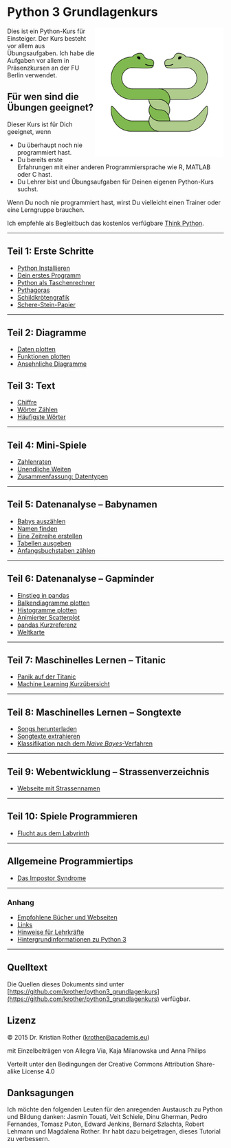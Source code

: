 
# Python 3 Grundlagenkurs

<img src="images/two_pythons.png" align="right" width="300">

Dies ist ein Python-Kurs für Einsteiger. Der Kurs besteht vor allem aus Übungsaufgaben.
Ich habe die Aufgaben vor allem in Präsenzkursen an der FU Berlin verwendet.

## Für wen sind die Übungen geeignet?

Dieser Kurs ist für Dich geeignet, wenn

* Du überhaupt noch nie programmiert hast.
* Du bereits erste Erfahrungen mit einer anderen Programmiersprache wie R, MATLAB oder C hast.
* Du Lehrer bist und Übungsaufgaben für Deinen eigenen Python-Kurs suchst.

Wenn Du noch nie programmiert hast, wirst Du vielleicht einen Trainer oder eine Lerngruppe brauchen.

Ich empfehle als Begleitbuch das kostenlos verfügbare [Think Python](https://greenteapress.com/wp/think-python-2e/).

----

## Teil 1: Erste Schritte

* [Python Installieren](installation.md)
* [Dein erstes Programm](hallo.md)
* [Python als Taschenrechner](taschenrechner.md)
* [Pythagoras](pythagoras.md)
* [Schildkrötengrafik](schildkroete.md)
* [Schere-Stein-Papier](if.md)

----

## Teil 2: Diagramme

* [Daten plotten](daten_plotten.md)
* [Funktionen plotten](funktionen_plotten.md)
* [Ansehnliche Diagramme](gute_diagramme.md)

## Teil 3: Text

* [Chiffre](chiffre.md)
* [Wörter Zählen](challenges/alaeddin.md)
* [Häufigste Wörter](haeufigste_woerter.md)

----

## Teil 4: Mini-Spiele

* [Zahlenraten](zahlenraten.md)
* [Unendliche Weiten](space.md)
* [Zusammenfassung: Datentypen](datentypen.md)

----

## Teil 5: Datenanalyse – Babynamen

* [Babys auszählen](projekt_babynamen/babys_auszaehlen.md)
* [Namen finden](projekt_babynamen/namen_finden.md)
* [Eine Zeitreihe erstellen](projekt_babynamen/zeitreihe.md)
* [Tabellen ausgeben](projekt_babynamen/tabelle_ausgeben.md)
* [Anfangsbuchstaben zählen](projekt_babynamen/zaehlen.md)

----

## Teil 6: Datenanalyse – Gapminder

* [Einstieg in pandas](projekt_gapminder/pandas_grundlagen.md)
* [Balkendiagramme plotten](projekt_gapminder/balkendiagramm.md)
* [Histogramme plotten](projekt_gapminder/histogramm.md)
* [Animierter Scatterplot](projekt_gapminder/long_wide_tables.md)
* [pandas Kurzreferenz](projekt_gapminder/cheatsheet.md)
* [Weltkarte](challenges/weltkarte.md)

----

## Teil 7: Maschinelles Lernen – Titanic

* [Panik auf der Titanic](projekt_titanic/README.md)
* [Machine Learning Kurzübersicht](ml_glossar.md)

----

## Teil 8: Maschinelles Lernen – Songtexte

* [Songs herunterladen](projekt_lyrics/songs_herunterladen.md)
* [Songtexte extrahieren](projekt_lyrics/text_extrahieren.md)
* [Klassifikation nach dem *Naive Bayes*-Verfahren](projekt_lyrics/vorhersage.md)

----

## Teil 9: Webentwicklung – Strassenverzeichnis

* [Webseite mit Strassennamen](projekt_website/website.md)

----

## Teil 10: Spiele Programmieren

* [Flucht aus dem Labyrinth](labyrinth.md)

----

## Allgemeine Programmiertips

* [Das Impostor Syndrome](impostor.md)

----

### Anhang

* [Empfohlene Bücher und Webseiten](appendix/literatur.md)
* [Links](appendix/links.md)
* [Hinweise für Lehrkräfte](appendix/teaching.md)
* [Hintergrundinformationen zu Python 3](appendix/hintergrundinfos.md)

----

## Quelltext

Die Quellen dieses Dokuments sind unter [https://github.com/krother/python3_grundlagenkurs](https://github.com/krother/python3_grundlagenkurs) verfügbar.

## Lizenz

© 2015 Dr. Kristian Rother (krother@academis.eu)

mit Einzelbeiträgen von Allegra Via, Kaja Milanowska und Anna Philips

Verteilt unter den Bedingungen der Creative Commons Attribution Share-alike License 4.0

## Danksagungen

Ich möchte den folgenden Leuten für den anregenden Austausch zu Python und Bildung danken: Jasmin Touati, Veit Schiele, Dinu Gherman, Pedro Fernandes, Tomasz Puton, Edward Jenkins, Bernard Szlachta, Robert Lehmann und Magdalena Rother.
Ihr habt dazu beigetragen, dieses Tutorial zu verbessern.

